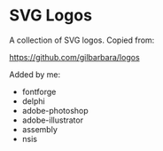 # SVG Logos

A collection of SVG logos. Copied from:

https://github.com/gilbarbara/logos

Added by me:

* fontforge
* delphi
* adobe-photoshop
* adobe-illustrator
* assembly
* nsis
